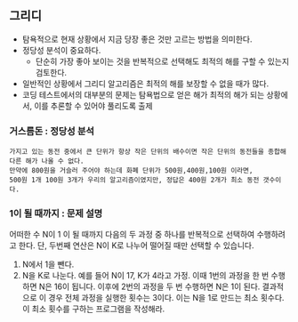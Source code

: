 ## 그리디
- 탐욕적으로 현재 상황에서 지금 당장 좋은 것만 고르는 방법을 의미한다.
- 정당성 분석이 중요하다.
  - 단순히 가장 좋아 보이는 것을 반복적으로 선택해도 최적의 해를 구할 수 있는지 검토한다.
- 일반적인 상황에서 그리디 알고리즘은 최적의 해를 보장할 수 없을 때가 많다.
- 코딩 테스트에서의 대부분의 문제는 탐욕법으로 얻은 해가 최적의 해가 되는 상황에서, 이를 추론할 수 있어야 풀리도록 출제


### 거스름돈 : 정당성 분석
```
가지고 있는 동전 중에서 큰 단위가 항상 작은 단위의 배수이면 작은 단위의 동전들을 종합해 다른 해가 나올 수 없다.
만약에 800원을 거슬러 주어야 하는데 화폐 단위가 500원,400원,100원 이라면,
500원 1개 100원 3개가 우리의 알고리즘이였지만, 정답은 400원 2개가 최소 동전 갯수이다.
```

### 1이 될 때까지 : 문제 설명
어떠한 수 N이 1 이 될 때까지 다음의 두 과정 중 하나를 반복적으로 선택하여 수행하려고 한다. 단, 두번째 연산은
N이 K로 나누어 떨어질 때만 선택할 수 있습니다.
1. N에서 1을 뺀다.
2. N을 K로 나눈다.
예를 들어 N이 17, K가 4라고 가정. 이때 1번의 과정을 한 번 수행하면 N은 16이 됩니다. 이후에
2번의 과정을 두 번 수행하면 N은 1이 된다. 결과적으로 이 경우 전체 과정을 실행한 횟수는 3이다.
이는 N을 1로 만드는 최소 횟수다. 이 최소 횟수를 구하는 프로그램을 작성해라.


